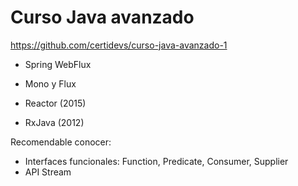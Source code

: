 
# Curso Java avanzado

https://github.com/certidevs/curso-java-avanzado-1

* Spring WebFlux
* Mono y Flux
* Reactor (2015)


* RxJava (2012)

Recomendable conocer:

* Interfaces funcionales: Function, Predicate, Consumer, Supplier
* API Stream
